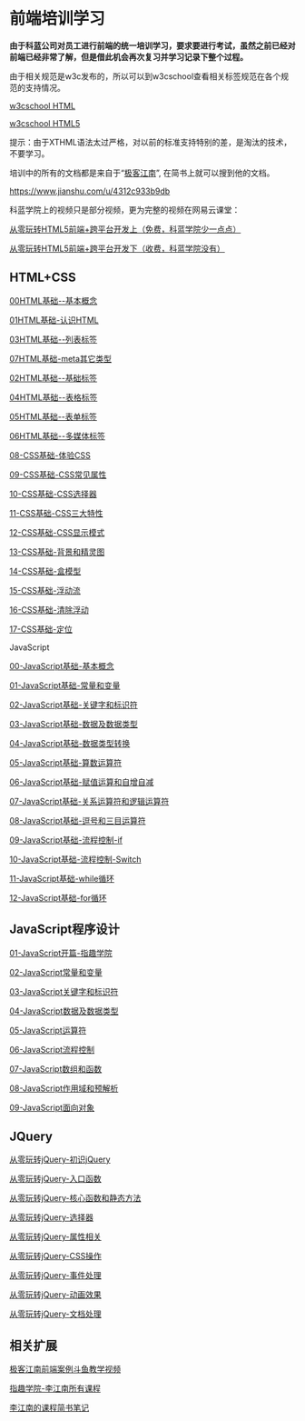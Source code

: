 # 前端培训学习

**由于科蓝公司对员工进行前端的统一培训学习，要求要进行考试，虽然之前已经对前端已经非常了解，但是借此机会再次复习并学习记录下整个过程。**



由于相关规范是w3c发布的，所以可以到w3cschool查看相关标签规范在各个规范的支持情况。

[w3cschool HTML](http://www.w3school.com.cn/html/index.asp)

[w3cschool HTML5](http://www.w3school.com.cn/html5/html_5_video_dom.asp)

提示：由于XTHML语法太过严格，对以前的标准支持特别的差，是淘汰的技术，不要学习。


培训中的所有的文档都是来自于“[极客江南](https://www.jianshu.com/u/4312c933b9db)”, 在简书上就可以搜到他的文档。

https://www.jianshu.com/u/4312c933b9db

科蓝学院上的视频只是部分视频，更为完整的视频在网易云课堂：

[从零玩转HTML5前端+跨平台开发上（免费，科蓝学院少一点点）](https://study.163.com/course/introduction.htm?courseId=1003864040#/courseDetail?tab=1)

[从零玩转HTML5前端+跨平台开发下（收费，科蓝学院没有）](https://study.163.com/course/introduction.htm?courseId=1209172880#/courseDetail?tab=1)



## HTML+CSS

[00HTML基础--基本概念](https://www.jianshu.com/p/f6da3875834b)

[01HTML基础-认识HTML](https://www.jianshu.com/p/03308d04cf77)

[03HTML基础--列表标签](https://www.jianshu.com/p/1e15d8059bb4)

[07HTML基础-meta其它类型](https://www.jianshu.com/p/83de569e2499)

[02HTML基础--基础标签](https://www.jianshu.com/p/cc669b19f09f)

[04HTML基础--表格标签](https://www.jianshu.com/p/f08a4c91a22d)

[05HTML基础--表单标签](https://www.jianshu.com/p/e4a36feadc64)

[06HTML基础--多媒体标签](https://www.jianshu.com/p/a310662ed188)

[08-CSS基础-体验CSS](https://www.jianshu.com/p/f53d2bc5b55a)

[09-CSS基础-CSS常见属性](https://www.jianshu.com/p/e72cf8921fcf)

[10-CSS基础-CSS选择器](https://www.jianshu.com/p/01017ee7b08b)

[11-CSS基础-CSS三大特性](https://www.jianshu.com/p/bdad15c367ca)

[12-CSS基础-CSS显示模式](https://www.jianshu.com/p/bd39a0e47a2a)

[13-CSS基础-背景和精灵图](https://www.jianshu.com/p/b87347645fc5)

[14-CSS基础-盒模型](https://www.jianshu.com/p/34b6b5446a12)

[15-CSS基础-浮动流](https://www.jianshu.com/p/b5123d2fb602)

[16-CSS基础-清除浮动](https://www.jianshu.com/p/3c3bfcc37de6)

[17-CSS基础-定位](https://www.jianshu.com/p/454a0eaa39ef)

JavaScript

[00-JavaScript基础-基本概念](https://www.jianshu.com/p/230093183f47)

[01-JavaScript基础-常量和变量](https://www.jianshu.com/p/8e27ddc1c39d)

[02-JavaScript基础-关键字和标识符](https://www.jianshu.com/p/7bc3926e9696)

[03-JavaScript基础-数据及数据类型](https://www.jianshu.com/p/f953f5ba1d84)

[04-JavaScript基础-数据类型转换](https://www.jianshu.com/p/a0334a7b905b)

[05-JavaScript基础-算数运算符](https://www.jianshu.com/p/6884e39af3a6)

[06-JavaScript基础-赋值运算和自增自减](https://www.jianshu.com/p/cd5c35d72215)

[07-JavaScript基础-关系运算符和逻辑运算符](https://www.jianshu.com/p/3cba884b99fa)

[08-JavaScript基础-逗号和三目运算符](https://www.jianshu.com/p/fad28bf480d6)

[09-JavaScript基础-流程控制-if](https://www.jianshu.com/p/4950490570b3)

[10-JavaScript基础-流程控制-Switch](https://www.jianshu.com/p/8b225d37a22e)

[11-JavaScript基础-while循环](https://www.jianshu.com/p/0ae1fd2f11a0)

[12-JavaScript基础-for循环](https://www.jianshu.com/p/9ec7df378128)


## JavaScript程序设计

[01-JavaScript开篇-指趣学院](https://www.jianshu.com/p/10a31155f50c)

[02-JavaScript常量和变量](https://www.jianshu.com/p/f83c71e8bc14)

[03-JavaScript关键字和标识符](https://www.jianshu.com/p/dc4c3c49d9ff)

[04-JavaScript数据及数据类型](https://www.jianshu.com/p/5bd7897718cf)

[05-JavaScript运算符](https://www.jianshu.com/p/eb8ab1125c7d)

[06-JavaScript流程控制](https://www.jianshu.com/p/25d3dfe939bb)

[07-JavaScript数组和函数](https://www.jianshu.com/p/7e95fb859048)

[08-JavaScript作用域和预解析](https://www.jianshu.com/p/c73f5124d69f)

[09-JavaScript面向对象](https://www.jianshu.com/p/163d7b3305bf)


## JQuery

[从零玩转jQuery-初识jQuery](https://www.jianshu.com/p/73c48795060b)

[从零玩转jQuery-入口函数](https://www.jianshu.com/p/f0d71b4b16fe)

[从零玩转jQuery-核心函数和静态方法](https://www.jianshu.com/p/c6310fec8127)

[从零玩转jQuery-选择器](https://www.jianshu.com/p/1f4090e59e6c)

[从零玩转jQuery-属性相关](https://www.jianshu.com/p/598111c5610e)

[从零玩转jQuery-CSS操作](https://www.jianshu.com/p/d7df3ba6ce84)

[从零玩转jQuery-事件处理](https://www.jianshu.com/p/21b21c692c22)

[从零玩转jQuery-动画效果](https://www.jianshu.com/p/5241e1d04f58)

[从零玩转jQuery-文档处理](https://www.jianshu.com/p/5e1966b8129e)


## 相关扩展

[极客江南前端案例斗鱼教学视频](https://v.douyu.com/author/Y578O4emQAEM)

[指趣学院-李江南所有课程](https://study.163.com/provider/1026367774/course.htm)

[李江南的课程简书笔记](https://www.jianshu.com/u/4312c933b9db)

